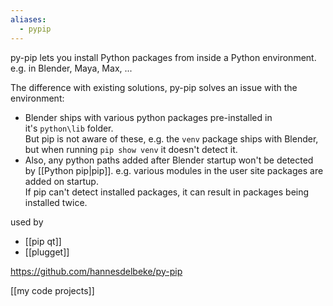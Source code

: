 ```yaml
---
aliases:
  - pypip
---
```


py-pip lets you install Python packages from inside a Python environment. e.g. in Blender, Maya, Max, ...

The difference with existing solutions, py-pip solves an issue with the environment:
- Blender ships with various python packages pre-installed in it's `python\lib` folder.  
  But pip is not aware of these, e.g. the `venv` package ships with Blender, but when running `pip show venv` it doesn't detect it.  
- Also, any python paths added after Blender startup won't be detected by [[Python pip|pip]]. e.g. various modules in the user site packages are added on startup.  
  If pip can't detect installed packages, it can result in packages being installed twice.

used by
- [[pip qt]]
- [[plugget]]

https://github.com/hannesdelbeke/py-pip

[[my code projects]]